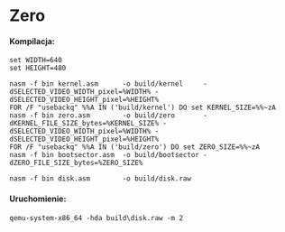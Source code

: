 # Zero

#### Kompilacja:

	set WIDTH=640
	set HEIGHT=480

	nasm -f bin kernel.asm		-o build/kernel		-dSELECTED_VIDEO_WIDTH_pixel=%WIDTH% -dSELECTED_VIDEO_HEIGHT_pixel=%HEIGHT%
	FOR /F "usebackq" %%A IN ('build/kernel') DO set KERNEL_SIZE=%%~zA
	nasm -f bin zero.asm		-o build/zero		-dKERNEL_FILE_SIZE_bytes=%KERNEL_SIZE% -dSELECTED_VIDEO_WIDTH_pixel=%WIDTH% -dSELECTED_VIDEO_HEIGHT_pixel=%HEIGHT%
	FOR /F "usebackq" %%A IN ('build/zero') DO set ZERO_SIZE=%%~zA
	nasm -f bin bootsector.asm	-o build/bootsector	-dZERO_FILE_SIZE_bytes=%ZERO_SIZE%

	nasm -f bin disk.asm		-o build/disk.raw

#### Uruchomienie:

	qemu-system-x86_64 -hda build\disk.raw -m 2
